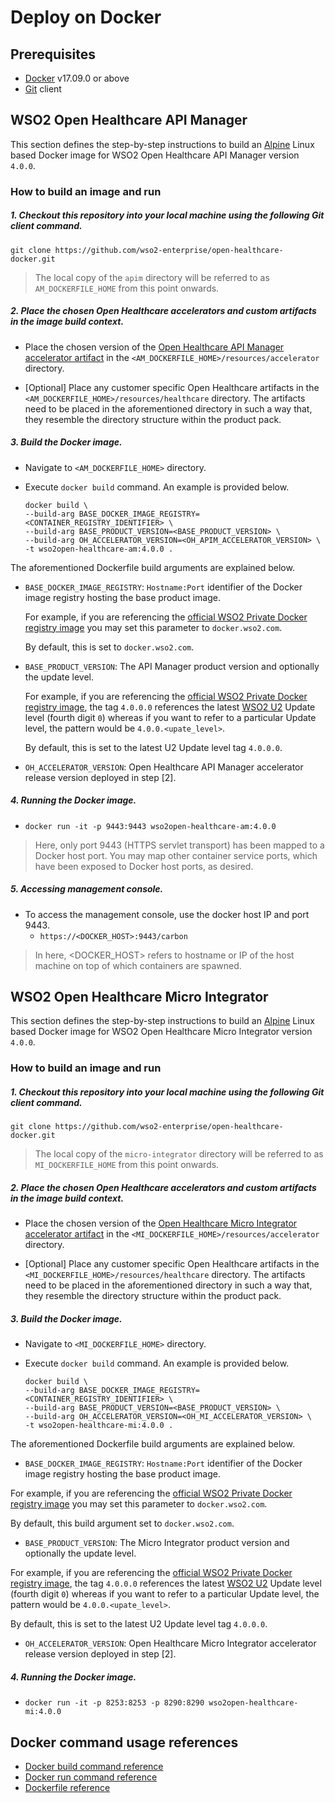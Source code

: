 # Deploy on Docker

## Prerequisites

* [Docker](https://www.docker.com/get-docker) v17.09.0 or above
* [Git](https://git-scm.com/book/en/v2/Getting-Started-Installing-Git) client

## WSO2 Open Healthcare API Manager

This section defines the step-by-step instructions to build an [Alpine](https://hub.docker.com/_/alpine)
Linux based Docker image for WSO2 Open Healthcare API Manager version `4.0.0`.

### How to build an image and run

##### 1. Checkout this repository into your local machine using the following Git client command.

  ```
  git clone https://github.com/wso2-enterprise/open-healthcare-docker.git
  ```

> The local copy of the `apim` directory will be referred to as `AM_DOCKERFILE_HOME` from this point onwards.

##### 2. Place the chosen Open Healthcare accelerators and custom artifacts in the image build context.

- Place the chosen version of the [Open Healthcare API Manager accelerator artifact](https://github.com/wso2-enterprise/open-healthcare-apim/releases)
  in the `<AM_DOCKERFILE_HOME>/resources/accelerator` directory.

- [Optional] Place any customer specific Open Healthcare artifacts in the `<AM_DOCKERFILE_HOME>/resources/healthcare`
  directory. The artifacts need to be placed in the aforementioned directory in such a way that, they resemble the
  directory structure within the product pack.

##### 3. Build the Docker image.

- Navigate to `<AM_DOCKERFILE_HOME>` directory.
  
- Execute `docker build` command. An example is provided below.

  ```
  docker build \
  --build-arg BASE_DOCKER_IMAGE_REGISTRY=<CONTAINER_REGISTRY_IDENTIFIER> \
  --build-arg BASE_PRODUCT_VERSION=<BASE_PRODUCT_VERSION> \
  --build-arg OH_ACCELERATOR_VERSION=<OH_APIM_ACCELERATOR_VERSION> \
  -t wso2open-healthcare-am:4.0.0 .
  ```

The aforementioned Dockerfile build arguments are explained below.

- `BASE_DOCKER_IMAGE_REGISTRY`: `Hostname:Port` identifier of the Docker image registry hosting the base product image.


  For example, if you are referencing the [official WSO2 Private Docker registry image](https://docker.wso2.com/tags.php?repo=wso2am)
  you may set this parameter to `docker.wso2.com`.
  
  By default, this is set to `docker.wso2.com`.
  
- `BASE_PRODUCT_VERSION`: The API Manager product version and optionally the update level.


  For example, if you are referencing the [official WSO2 Private Docker registry image](https://docker.wso2.com/tags.php?repo=wso2am),
  the tag `4.0.0.0` references the latest [WSO2 U2](https://updates.docs.wso2.com/en/latest/) Update level (fourth digit `0`) whereas
  if you want to refer to a particular Update level, the pattern would be `4.0.0.<upate_level>`.

  By default, this is set to the latest U2 Update level tag `4.0.0.0`.

- `OH_ACCELERATOR_VERSION`: Open Healthcare API Manager accelerator release version deployed in step [2].

##### 4. Running the Docker image.

- `docker run -it -p 9443:9443 wso2open-healthcare-am:4.0.0`

> Here, only port 9443 (HTTPS servlet transport) has been mapped to a Docker host port.
You may map other container service ports, which have been exposed to Docker host ports, as desired.

##### 5. Accessing management console.

- To access the management console, use the docker host IP and port 9443.
    + `https://<DOCKER_HOST>:9443/carbon`

> In here, <DOCKER_HOST> refers to hostname or IP of the host machine on top of which containers are spawned.

## WSO2 Open Healthcare Micro Integrator

This section defines the step-by-step instructions to build an [Alpine](https://hub.docker.com/_/alpine)
Linux based Docker image for WSO2 Open Healthcare Micro Integrator version `4.0.0`.

### How to build an image and run

##### 1. Checkout this repository into your local machine using the following Git client command.

  ```
  git clone https://github.com/wso2-enterprise/open-healthcare-docker.git
  ```

> The local copy of the `micro-integrator` directory will be referred to as `MI_DOCKERFILE_HOME` from this point onwards.

##### 2. Place the chosen Open Healthcare accelerators and custom artifacts in the image build context.

- Place the chosen version of the [Open Healthcare Micro Integrator accelerator artifact](https://github.com/wso2-enterprise/open-healthcare-integration/releases)
  in the `<MI_DOCKERFILE_HOME>/resources/accelerator` directory.

- [Optional] Place any customer specific Open Healthcare artifacts in the `<MI_DOCKERFILE_HOME>/resources/healthcare`
  directory. The artifacts need to be placed in the aforementioned directory in such a way that, they resemble the
  directory structure within the product pack.

##### 3. Build the Docker image.

- Navigate to `<MI_DOCKERFILE_HOME>` directory.

- Execute `docker build` command. An example is provided below.

  ```
  docker build \
  --build-arg BASE_DOCKER_IMAGE_REGISTRY=<CONTAINER_REGISTRY_IDENTIFIER> \
  --build-arg BASE_PRODUCT_VERSION=<BASE_PRODUCT_VERSION> \
  --build-arg OH_ACCELERATOR_VERSION=<OH_MI_ACCELERATOR_VERSION> \
  -t wso2open-healthcare-mi:4.0.0 .
  ```

The aforementioned Dockerfile build arguments are explained below.

- `BASE_DOCKER_IMAGE_REGISTRY`: `Hostname:Port` identifier of the Docker image registry hosting the base product image.


For example, if you are referencing the [official WSO2 Private Docker registry image](https://docker.wso2.com/tags.php?repo=wso2mi)
you may set this parameter to `docker.wso2.com`.

By default, this build argument set to `docker.wso2.com`.

- `BASE_PRODUCT_VERSION`: The Micro Integrator product version and optionally the update level.


For example, if you are referencing the [official WSO2 Private Docker registry image](https://docker.wso2.com/tags.php?repo=wso2mi),
the tag `4.0.0.0` references the latest [WSO2 U2](https://updates.docs.wso2.com/en/latest/) Update level (fourth digit `0`) whereas
if you want to refer to a particular Update level, the pattern would be `4.0.0.<upate_level>`.

By default, this is set to the latest U2 Update level tag `4.0.0.0`.

- `OH_ACCELERATOR_VERSION`: Open Healthcare Micro Integrator accelerator release version deployed in step [2].

##### 4. Running the Docker image.

- `docker run -it -p 8253:8253 -p 8290:8290 wso2open-healthcare-mi:4.0.0`

## Docker command usage references

* [Docker build command reference](https://docs.docker.com/engine/reference/commandline/build/)
* [Docker run command reference](https://docs.docker.com/engine/reference/run/)
* [Dockerfile reference](https://docs.docker.com/engine/reference/builder/)